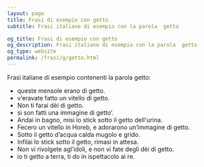```yaml
---
layout: page
title: Frasi di esempio con getto 
subtitle: Frasi italiane di esempio con la parola  getto

og_title: Frasi di esempio con getto 
og_description: Frasi italiane di esempio con la parola  getto
og_type: website
permalink: /frasi/g/getto.html
---
```


Frasi italiane di esempio contenenti la parola getto:


- queste mensole erano di getto.
- v’eravate fatto un vitello di getto.
- Non ti farai dèi di getto.
- si son fatti una immagine di getto’.
- Andai in bagno, misi lo stick sotto il getto dell'urina.
- Fecero un vitello in Horeb, e adorarono un’immagine di getto.
- Sotto il getto d’acqua calda mugolo e grido.
- Infilai lo stick sotto il getto, rimasi in attesa.
- Non vi rivolgete agl’idoli, e non vi fate degli dèi di getto.
- io ti getto a terra, ti do in ispettacolo ai re.
